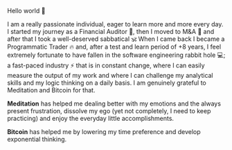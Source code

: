 Hello world 👋

I am a really passionate individual, eager to learn more and more every day. I started my journey as a Financial Auditor 🤵, then I moved to M&A 🔎 and after that I took a well-deserved sabbatical 🕉️ When I came back I became a Programmatic Trader 🔥 and, after a test and learn period of +8 years, I feel extremely fortunate to have fallen in the software engineering rabbit hole 💻; a fast-paced industry ⚡ that is in constant change, where I can easily measure the output of my work and where I can challenge my analytical skills and my logic thinking on a daily basis. I am genuinely grateful to Meditation and Bitcoin for that.

**Meditation** has helped me dealing better with my emotions and the always present frustration, dissolve my ego (yet not completely, I need to keep practicing) and enjoy the everyday little accomplishments.
 
**Bitcoin** has helped me by lowering my time preference and develop exponential thinking.
